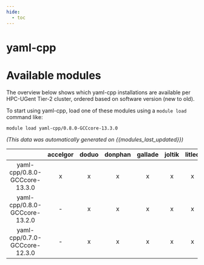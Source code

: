 ```yaml
---
hide:
  - toc
---
```


yaml-cpp
========

# Available modules


The overview below shows which yaml-cpp installations are available per HPC-UGent Tier-2 cluster, ordered based on software version (new to old).

To start using yaml-cpp, load one of these modules using a `module load` command like:

```shell
module load yaml-cpp/0.8.0-GCCcore-13.3.0
```

*(This data was automatically generated on {{modules_last_updated}})*

| |accelgor|doduo|donphan|gallade|joltik|litleo|shinx|
| :---: | :---: | :---: | :---: | :---: | :---: | :---: | :---: |
|yaml-cpp/0.8.0-GCCcore-13.3.0|x|x|x|x|x|x|x|
|yaml-cpp/0.8.0-GCCcore-13.2.0|-|x|x|x|x|x|x|
|yaml-cpp/0.7.0-GCCcore-12.3.0|-|x|x|x|x|x|x|
